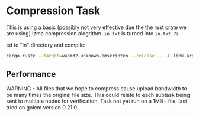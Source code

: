 # Compression Task

This is using a basic (possibly not very effective due the the rust crate we are using) lzma compression alogrithm. `in.txt` is turned into `in.txt.7z`.

cd to "in" directory and compile:
```bash
cargo rustc --target=wasm32-unknown-emscripten --release -- -C link-args="-s BINARYEN_ASYNC_COMPILATION=0" --verbose && cp ../target/wasm32-unknown-emscripten/release/compression* ./
```

## Performance
WARNING - All files that we hope to compress cause upload bandwidth to be many times the original file size. This could relate to each subtask being sent to multiple nodes for verification. Task not yet run on a 1MB+ file, last tried on golem version 0.21.0.